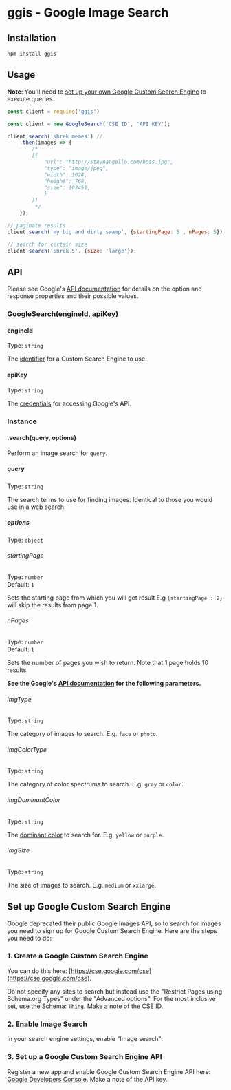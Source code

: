 # ggis - Google Image Search

## Installation 

```npm install ggis```
 
## Usage

**Note**: You'll need to [set up your own Google Custom Search Engine](#set-up-google-custom-search-engine) to execute queries.

```js
const client = require('ggis')

const client = new GoogleSearch('CSE ID', 'API KEY');

client.search('shrek memes') // 
	.then(images => {
		/*
		[{
			"url": "http://steveangello.com/boss.jpg",
			"type": "image/jpeg",
			"width": 1024,
			"height": 768,
			"size": 102451,
			}
		}]
		 */
	});

// paginate results
client.search('my big and dirty swamp', {startingPage: 5 , nPages: 5}); // by default {startingPage : 1, nPages : 1}

// search for certain size
client.search('Shrek 5', {size: 'large'});
```
## API

Please see Google's [API documentation](https://developers.google.com/custom-search/json-api/v1/reference/cse/list#parameters) for details on the option and response properties and their possible values.

### GoogleSearch(engineId, apiKey)

#### engineId

Type: `string`

The [identifier](https://developers.google.com/custom-search/json-api/v1/overview#prerequisites) for a Custom Search Engine to use.

#### apiKey

Type: `string`

The [credentials](https://support.google.com/googleapi/answer/6158857?hl=en) for accessing Google's API.

### Instance

#### .search(query, options)

Perform an image search for `query`.

##### query

Type: `string`

The search terms to use for finding images. Identical to those you would use in a web search.

##### options

Type: `object`

###### startingPage

Type: `number`<br>
Default: `1`

Sets the starting page from which you will get result E.g ```{startingPage : 2}``` will skip the results from page 1.

###### nPages

Type: `number`<br>
Default: `1`

Sets the number of pages you wish to return. Note that 1 page holds 10 results.


**See the Google's [API documentation](https://developers.google.com/custom-search/json-api/v1/reference/cse/list#parameters) for the following parameters.**

###### imgType

Type: `string`

The category of images to search. E.g. `face` or `photo`.

###### imgColorType

Type: `string`

The category of color spectrums to search. E.g. `gray` or `color`.

###### imgDominantColor

Type: `string`

The [dominant color](https://designshack.net/articles/graphics/understanding-color-dominant-vs-recessive-colors/) to search for. E.g. `yellow` or `purple`.

###### imgSize

Type: `string`

The size of images to search. E.g. `medium` or `xxlarge`.

## Set up Google Custom Search Engine

Google deprecated their public Google Images API, so to search for images you need to sign up for Google Custom Search Engine.
Here are the steps you need to do:

### 1. Create a Google Custom Search Engine

You can do this here: [https://cse.google.com/cse](https://cse.google.com/cse).

Do not specify any sites to search but instead use the "Restrict Pages using Schema.org Types" under the "Advanced options".
For the most inclusive set, use the Schema: `Thing`. Make a note of the CSE ID.

### 2. Enable Image Search

In your search engine settings, enable "Image search":

### 3. Set up a Google Custom Search Engine API

Register a new app and enable Google Custom Search Engine API here: [Google Developers Console](https://console.developers.google.com).
Make a note of the API key.

